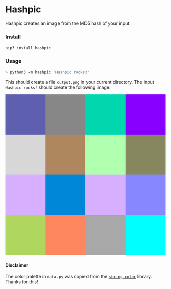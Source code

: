 # Hashpic

Hashpic creates an image from the MD5 hash of your input.

### Install

`pip3 install hashpic`

### Usage

```bash
> python3 -m hashpic 'Hashpic rocks!'
```

This should create a file `output.png` in your current directory. 
The input `Hashpic rocks!` should create the following image:

![hashpic image](./docs/rocks.png)

#### Disclaimer

The color palette in `data.py` was copied from the [`string-color`](https://pypi.org/project/string-color/) library. 
Thanks for this!

